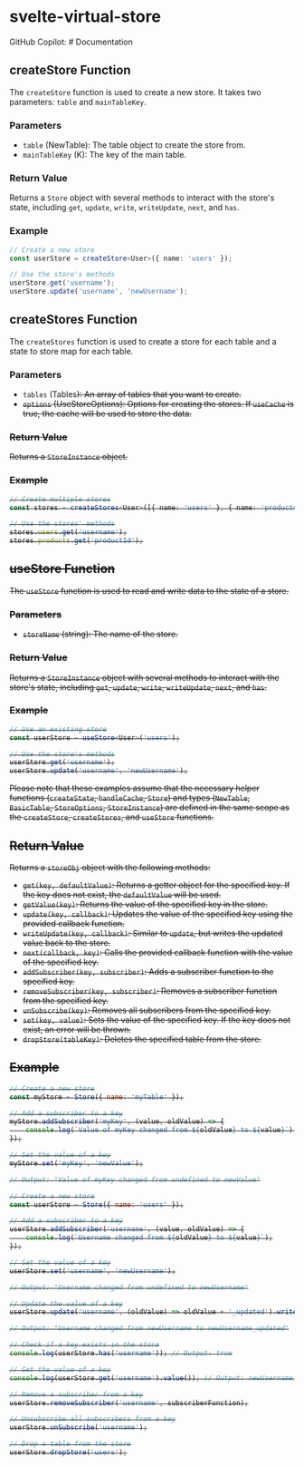 # svelte-virtual-store

GitHub Copilot: # Documentation

## createStore Function

The `createStore` function is used to create a new store. It takes two parameters: `table` and `mainTableKey`.

### Parameters

- `table` (NewTable<T>): The table object to create the store from.
- `mainTableKey` (K): The key of the main table.

### Return Value

Returns a `Store` object with several methods to interact with the store's state, including `get`, `update`, `write`, `writeUpdate`, `next`, and `has`.

### Example

```typescript
// Create a new store
const userStore = createStore<User>({ name: 'users' });

// Use the store's methods
userStore.get('username');
userStore.update('username', 'newUsername');
```

## createStores Function

The `createStores` function is used to create a store for each table and a state to store map for each table.

### Parameters

- `tables` (Tables<S>): An array of tables that you want to create.
- `options` (UseStoreOptions): Options for creating the stores. If `useCache` is true, the cache will be used to store the data.

### Return Value

Returns a `StoreInstance` object.

### Example

```typescript
// Create multiple stores
const stores = createStores<User>([{ name: 'users' }, { name: 'products' }], { useCache: true });

// Use the stores' methods
stores.users.get('username');
stores.products.get('productId');
```

## useStore Function

The `useStore` function is used to read and write data to the state of a store.

### Parameters

- `storeName` (string): The name of the store.

### Return Value

Returns a `StoreInstance` object with several methods to interact with the store's state, including `get`, `update`, `write`, `writeUpdate`, `next`, and `has`.

### Example

```typescript
// Use an existing store
const userStore = useStore<User>('users');

// Use the store's methods
userStore.get('username');
userStore.update('username', 'newUsername');
```

Please note that these examples assume that the necessary helper functions (`createState`, `handleCache`, `Store`) and types (`NewTable`, `BasicTable`, `StoreOptions`, `StoreInstance`) are defined in the same scope as the `createStore`, `createStores`, and `useStore` functions.

## Return Value

Returns a `storeObj` object with the following methods:

- `get(key, defaultValue)`: Returns a getter object for the specified key. If the key does not exist, the `defaultValue` will be used.
- `getValue(key)`: Returns the value of the specified key in the store.
- `update(key, callback)`: Updates the value of the specified key using the provided callback function.
- `writeUpdate(key, callback)`: Similar to `update`, but writes the updated value back to the store.
- `next(callback, key)`: Calls the provided callback function with the value of the specified key.
- `addSubscriber(key, subscriber)`: Adds a subscriber function to the specified key.
- `removeSubscriber(key, subscriber)`: Removes a subscriber function from the specified key.
- `unSubscribe(key)`: Removes all subscribers from the specified key.
- `set(key, value)`: Sets the value of the specified key. If the key does not exist, an error will be thrown.
- `dropStore(tableKey)`: Deletes the specified table from the store.

## Example

```javascript
// Create a new store
const myStore = Store({ name: 'myTable' });

// Add a subscriber to a key
myStore.addSubscriber('myKey', (value, oldValue) => {
	console.log(`Value of myKey changed from ${oldValue} to ${value}`);
});

// Set the value of a key
myStore.set('myKey', 'newValue');

// Output: "Value of myKey changed from undefined to newValue"
```

```javascript
// Create a new store
const userStore = Store({ name: 'users' });

// Add a subscriber to a key
userStore.addSubscriber('username', (value, oldValue) => {
	console.log(`Username changed from ${oldValue} to ${value}`);
});

// Set the value of a key
userStore.set('username', 'newUsername');

// Output: "Username changed from undefined to newUsername"

// Update the value of a key
userStore.update('username', (oldValue) => oldValue + '_updated').write(() => {});

// Output: "Username changed from newUsername to newUsername_updated"

// Check if a key exists in the store
console.log(userStore.has('username')); // Output: true

// Get the value of a key
console.log(userStore.get('username').value()); // Output: newUsername_updated

// Remove a subscriber from a key
userStore.removeSubscriber('username', subscriberFunction);

// Unsubscribe all subscribers from a key
userStore.unSubscribe('username');

// Drop a table from the store
userStore.dropStore('users');
```
